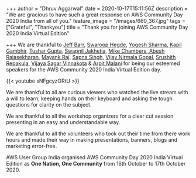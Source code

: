 +++
author = "Dhruv Aggarwal"
date = 2020-10-17T15:11:56Z
description = "We are gracious to have such a great response on AWS Community Day 2020 India from all of you."
feature_image = "/images/660_367.jpg"
tags = ["Grateful", "Thankyou"]
title = "Thank you for joining AWS Community Day 2020 India Virtual Edition"

+++
We are thankful to [Jeff Barr](https://www.linkedin.com/in/jeffbarr/), [Swaroop Hegde](https://www.linkedin.com/in/swaroophegde/), [Yogesh Sharma](https://www.linkedin.com/in/sharma-yogesh/),[ Kapil Gambhir](https://www.linkedin.com/in/kapil-gambhir-337a0b4/), [Tushar Gupta](https://www.linkedin.com/in/tusharguptaa/), [Swapnil Jakhetia](https://www.linkedin.com/in/swapnil-jakhetia-2b91692a/), [Mike Chambers](https://www.linkedin.com/in/mikegchambers/),[ Abesh Rajasekharan](https://www.linkedin.com/in/abesh-rajasekharan-3313b525/), [Mayank Raj](https://www.linkedin.com/in/mayank9856), [Sapna Singh](https://www.linkedin.com/in/sapna-singh-cissp-ccsk-msclis-86479626/), [Vijay Nirmala Gopal,](https://www.linkedin.com/in/vijayanirmalagopal-5a54159a/) [Srushith Repakula](https://www.linkedin.com/in/srushith/), [Vijaya Sagar Vinnakota](https://www.linkedin.com/in/vijayasagar/) & [Arpit Malani](https://www.linkedin.com/in/malaniarpit/) for being our esteemed speakers for the AWS Community 2020 India Virtual Edition day.

{{< youtube sNFgcyzORtU >}}

We are thankful to all are curious viewers who watched the live stream with a will to learn, keeping hands on their keyboard and asking the tough questions for clarity on the subject.

We are thankful to all the workshop organizers for a clear cut session presenting in an easy and understandable way.

We are thankful to all the volunteers who took out their time from there work hours and made their way in making presentations, banners, blogs and marketing error-free.

AWS User Group India organised AWS Community Day 2020 India Virtual Edition as **One Nation, One Community** from 16th October to 17th October 2020.